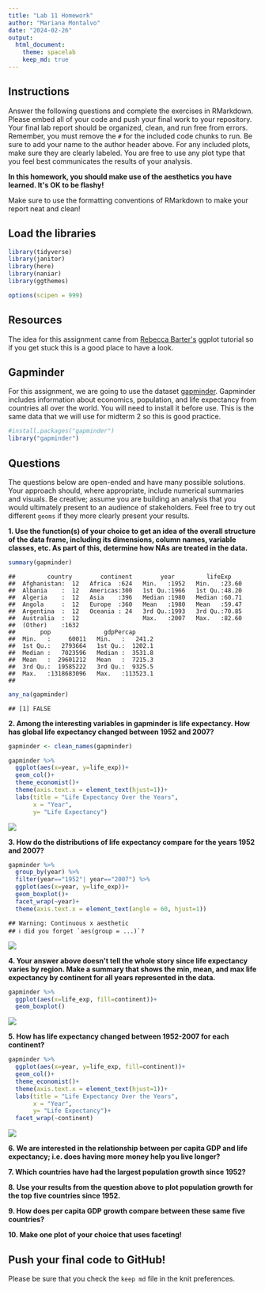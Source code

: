 ```yaml
---
title: "Lab 11 Homework"
author: "Mariana Montalvo"
date: "2024-02-26"
output:
  html_document: 
    theme: spacelab
    keep_md: true
---
```




## Instructions
Answer the following questions and complete the exercises in RMarkdown. Please embed all of your code and push your final work to your repository. Your final lab report should be organized, clean, and run free from errors. Remember, you must remove the `#` for the included code chunks to run. Be sure to add your name to the author header above. For any included plots, make sure they are clearly labeled. You are free to use any plot type that you feel best communicates the results of your analysis.  

**In this homework, you should make use of the aesthetics you have learned. It's OK to be flashy!**

Make sure to use the formatting conventions of RMarkdown to make your report neat and clean!  

## Load the libraries

```r
library(tidyverse)
library(janitor)
library(here)
library(naniar)
library(ggthemes)
```


```r
options(scipen = 999)
```

## Resources
The idea for this assignment came from [Rebecca Barter's](http://www.rebeccabarter.com/blog/2017-11-17-ggplot2_tutorial/) ggplot tutorial so if you get stuck this is a good place to have a look.  

## Gapminder
For this assignment, we are going to use the dataset [gapminder](https://cran.r-project.org/web/packages/gapminder/index.html). Gapminder includes information about economics, population, and life expectancy from countries all over the world. You will need to install it before use. This is the same data that we will use for midterm 2 so this is good practice.

```r
#install.packages("gapminder")
library("gapminder")
```

## Questions
The questions below are open-ended and have many possible solutions. Your approach should, where appropriate, include numerical summaries and visuals. Be creative; assume you are building an analysis that you would ultimately present to an audience of stakeholders. Feel free to try out different `geoms` if they more clearly present your results.  

**1. Use the function(s) of your choice to get an idea of the overall structure of the data frame, including its dimensions, column names, variable classes, etc. As part of this, determine how NAs are treated in the data.**

```r
summary(gapminder)
```

```
##         country        continent        year         lifeExp     
##  Afghanistan:  12   Africa  :624   Min.   :1952   Min.   :23.60  
##  Albania    :  12   Americas:300   1st Qu.:1966   1st Qu.:48.20  
##  Algeria    :  12   Asia    :396   Median :1980   Median :60.71  
##  Angola     :  12   Europe  :360   Mean   :1980   Mean   :59.47  
##  Argentina  :  12   Oceania : 24   3rd Qu.:1993   3rd Qu.:70.85  
##  Australia  :  12                  Max.   :2007   Max.   :82.60  
##  (Other)    :1632                                                
##       pop               gdpPercap       
##  Min.   :     60011   Min.   :   241.2  
##  1st Qu.:   2793664   1st Qu.:  1202.1  
##  Median :   7023596   Median :  3531.8  
##  Mean   :  29601212   Mean   :  7215.3  
##  3rd Qu.:  19585222   3rd Qu.:  9325.5  
##  Max.   :1318683096   Max.   :113523.1  
## 
```

```r
any_na(gapminder)
```

```
## [1] FALSE
```

**2. Among the interesting variables in gapminder is life expectancy. How has global life expectancy changed between 1952 and 2007?**

```r
gapminder <- clean_names(gapminder)
```


```r
gapminder %>% 
  ggplot(aes(x=year, y=life_exp))+
  geom_col()+
  theme_economist()+
  theme(axis.text.x = element_text(hjust=1))+
  labs(title = "Life Expectancy Over the Years",
       x = "Year",
       y= "Life Expectancy")
```

![](hw11_files/figure-html/unnamed-chunk-6-1.png)<!-- -->

**3. How do the distributions of life expectancy compare for the years 1952 and 2007?**

```r
gapminder %>%
  group_by(year) %>% 
  filter(year=="1952"| year=="2007") %>% 
  ggplot(aes(x=year, y=life_exp))+
  geom_boxplot()+
  facet_wrap(~year)+
  theme(axis.text.x = element_text(angle = 60, hjust=1))
```

```
## Warning: Continuous x aesthetic
## ℹ did you forget `aes(group = ...)`?
```

![](hw11_files/figure-html/unnamed-chunk-7-1.png)<!-- -->

**4. Your answer above doesn't tell the whole story since life expectancy varies by region. Make a summary that shows the min, mean, and max life expectancy by continent for all years represented in the data.**

```r
gapminder %>% 
  ggplot(aes(x=life_exp, fill=continent))+
  geom_boxplot()
```

![](hw11_files/figure-html/unnamed-chunk-8-1.png)<!-- -->

**5. How has life expectancy changed between 1952-2007 for each continent?**

```r
gapminder %>% 
  ggplot(aes(x=year, y=life_exp, fill=continent))+
  geom_col()+
  theme_economist()+
  theme(axis.text.x = element_text(hjust=1))+
  labs(title = "Life Expectancy Over the Years",
       x = "Year",
       y= "Life Expectancy")+
  facet_wrap(~continent)
```

![](hw11_files/figure-html/unnamed-chunk-9-1.png)<!-- -->

**6. We are interested in the relationship between per capita GDP and life expectancy; i.e. does having more money help you live longer?**

**7. Which countries have had the largest population growth since 1952?**

**8. Use your results from the question above to plot population growth for the top five countries since 1952.**

**9. How does per capita GDP growth compare between these same five countries?**

**10. Make one plot of your choice that uses faceting!**

## Push your final code to GitHub!
Please be sure that you check the `keep md` file in the knit preferences. 
